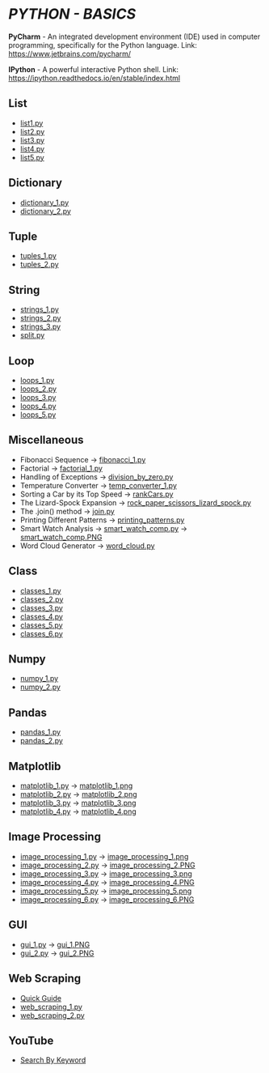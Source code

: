 # **_PYTHON - BASICS_**
 
**PyCharm** - An integrated development environment (IDE) used in computer programming, specifically for the Python language. Link: https://www.jetbrains.com/pycharm/

**IPython** - A powerful interactive Python shell. Link: https://ipython.readthedocs.io/en/stable/index.html

## **List**
- [list1.py](https://github.com/mohan-sharan/python-programming/blob/master/list_1.py)
- [list2.py](https://github.com/mohan-sharan/python-programming/blob/master/list_2.py)
- [list3.py](https://github.com/mohan-sharan/python-programming/blob/master/list_3.py)
- [list4.py](https://github.com/mohan-sharan/python-programming/blob/master/list_4.py)
- [list5.py](https://github.com/mohan-sharan/python-programming/blob/master/list_5.py)

## **Dictionary**
- [dictionary_1.py](https://github.com/mohan-sharan/python-programming/blob/master/Dictionary/dictionary_1.py)
- [dictionary_2.py](https://github.com/mohan-sharan/python-programming/blob/master/Dictionary/dictionary_2.py)

## **Tuple**
- [tuples_1.py](https://github.com/mohan-sharan/python-programming/blob/master/tuples_1.py)
- [tuples_2.py](https://github.com/mohan-sharan/python-programming/blob/master/tuples_2.py)

## **String**
- [strings_1.py](https://github.com/mohan-sharan/python-programming/blob/master/strings_1.py)
- [strings_2.py](https://github.com/mohan-sharan/python-programming/blob/master/strings_2.py)
- [strings_3.py](https://github.com/mohan-sharan/python-programming/blob/master/strings_3.py)
- [split.py](https://github.com/mohan-sharan/python-programming/blob/master/split.py)

## **Loop**
- [loops_1.py](https://github.com/mohan-sharan/python-programming/blob/master/Loop/loops_1.py)
- [loops_2.py](https://github.com/mohan-sharan/python-programming/blob/master/Loop/loops_2.py)
- [loops_3.py](https://github.com/mohan-sharan/python-programming/blob/master/Loop/loops_3.py)
- [loops_4.py](https://github.com/mohan-sharan/python-programming/blob/master/Loop/loops_4.py)
- [loops_5.py](https://github.com/mohan-sharan/python-programming/blob/master/Loop/loops_5.py)

## **Miscellaneous**
- Fibonacci Sequence -> [fibonacci_1.py](https://github.com/mohan-sharan/python-programming/blob/master/fibonacci_1.py)
- Factorial -> [factorial_1.py](https://github.com/mohan-sharan/python-programming/blob/master/factorial_1.py)
- Handling of Exceptions -> [division_by_zero.py](https://github.com/mohan-sharan/python-programming/blob/master/division_by_zero.py)
- Temperature Converter -> [temp_converter_1.py](https://github.com/mohan-sharan/python-programming/blob/master/temp_converter_1.py)
- Sorting a Car by its Top Speed -> [rankCars.py](https://github.com/mohan-sharan/python-programming/blob/master/rankCars.py)
- The Lizard-Spock Expansion -> [rock_paper_scissors_lizard_spock.py](https://github.com/mohan-sharan/python-programming/blob/master/rock_paper_scissors_lizard_spock.py)
- The .join() method -> [join.py](https://github.com/mohan-sharan/python-programming/blob/master/join.py)
- Printing Different Patterns -> [printing_patterns.py](https://github.com/mohan-sharan/python-programming/blob/master/printing_patterns.py)
- Smart Watch Analysis -> [smart_watch_comp.py](https://github.com/mohan-sharan/python-programming/blob/master/smart_watch_comp.py) -> [smart_watch_comp.PNG](https://github.com/mohan-sharan/python-programming/blob/master/smart_watch_comp.PNG)
- Word Cloud Generator -> [word_cloud.py](https://github.com/mohan-sharan/python-programming/blob/master/Word%20Cloud/word_cloud.py)

## **Class**
- [classes_1.py](https://github.com/mohan-sharan/python-programming/blob/master/Class/classes_1.py)
- [classes_2.py](https://github.com/mohan-sharan/python-programming/blob/master/Class/classes_2.py)
- [classes_3.py](https://github.com/mohan-sharan/python-programming/blob/master/Class/classes_3.py)
- [classes_4.py](https://github.com/mohan-sharan/python-programming/blob/master/Class/classes_4.py)
- [classes_5.py](https://github.com/mohan-sharan/python-programming/blob/master/Class/classes_5.py)
- [classes_6.py](https://github.com/mohan-sharan/python-programming/blob/master/Class/classes_6.py)

## **Numpy**
- [numpy_1.py](https://github.com/mohan-sharan/python-programming/blob/master/numpy_1.py)
- [numpy_2.py](https://github.com/mohan-sharan/python-programming/blob/master/numpy_2.py)

## **Pandas**
- [pandas_1.py](https://github.com/mohan-sharan/python-programming/blob/master/pandas_1.py)
- [pandas_2.py](https://github.com/mohan-sharan/python-programming/blob/master/pandas_2.py)

## **Matplotlib**
- [matplotlib_1.py](https://github.com/mohan-sharan/python-programming/blob/master/matplotlib_1.py) -> [matplotlib_1.png](https://github.com/mohan-sharan/python-programming/blob/master/matplotlib_1.png)
- [matplotlib_2.py](https://github.com/mohan-sharan/python-programming/blob/master/matplotlib_2.py) -> [matplotlib_2.png](https://github.com/mohan-sharan/python-programming/blob/master/matplotlib_2.png)
- [matplotlib_3.py](https://github.com/mohan-sharan/python-programming/blob/master/matplotlib_3.py) -> [matplotlib_3.png](https://github.com/mohan-sharan/python-programming/blob/master/matplotlib_3.png)
- [matplotlib_4.py](https://github.com/mohan-sharan/python-programming/blob/master/matplotlib_4.py) -> [matplotlib_4.png](https://github.com/mohan-sharan/python-programming/blob/master/matplotlib_4.png)

## **Image Processing**
- [image_processing_1.py](https://github.com/mohan-sharan/python-programming/blob/master/image_processing_1.py) -> [image_processing_1.png](https://github.com/mohan-sharan/python-programming/blob/master/image_processing_1.png)
- [image_processing_2.py](https://github.com/mohan-sharan/python-programming/blob/master/image_processing_2.py) -> [image_processing_2.PNG](https://github.com/mohan-sharan/python-programming/blob/master/image_processing_2.PNG)
- [image_processing_3.py](https://github.com/mohan-sharan/python-programming/blob/master/image_processing_3.py) -> [image_processing_3.png](https://github.com/mohan-sharan/python-programming/blob/master/image_processing_3.png)
- [image_processing_4.py](https://github.com/mohan-sharan/python-programming/blob/master/image_processing_4.py) -> [image_processing_4.PNG](https://github.com/mohan-sharan/python-programming/blob/master/image_processing_4.PNG)
- [image_processing_5.py](https://github.com/mohan-sharan/python-programming/blob/master/image_processing_5.py) -> [image_processing_5.png](https://github.com/mohan-sharan/python-programming/blob/master/image_processing_5.png)
- [image_processing_6.py](https://github.com/mohan-sharan/python-programming/blob/master/image_processing_6.py) -> [image_processing_6.PNG](https://github.com/mohan-sharan/python-programming/blob/master/image_processing_6.PNG)

## **GUI**
- [gui_1.py](https://github.com/mohan-sharan/python-programming/blob/master/gui_1.py) -> [gui_1.PNG](https://github.com/mohan-sharan/python-programming/blob/master/gui_1.PNG)
- [gui_2.py](https://github.com/mohan-sharan/python-programming/blob/master/gui_2.py) -> [gui_2.PNG](https://github.com/mohan-sharan/python-programming/blob/master/gui_2.PNG)

## **Web Scraping**
- [Quick Guide](https://github.com/mohan-sharan/python-programming/blob/master/Web%20Scraping/Web%20Scraping%20in%20Python%20-%20Quick%20Guide.pdf)
- [web_scraping_1.py](https://github.com/mohan-sharan/python-programming/blob/master/Web%20Scraping/web_scraping_1.py)
- [web_scraping_2.py](https://github.com/mohan-sharan/python-programming/blob/master/Web%20Scraping/web_scraping_2.py)

## **YouTube**
- [Search By Keyword](https://github.com/mohan-sharan/python-programming/tree/master/YouTube-Data-API-v3)
